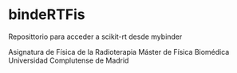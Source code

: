# bindeRTFis
Reposittorio para acceder a scikit-rt desde mybinder

Asignatura de Física de la Radioterapia
Máster de Física Biomédica
Universidad Complutense de Madrid
